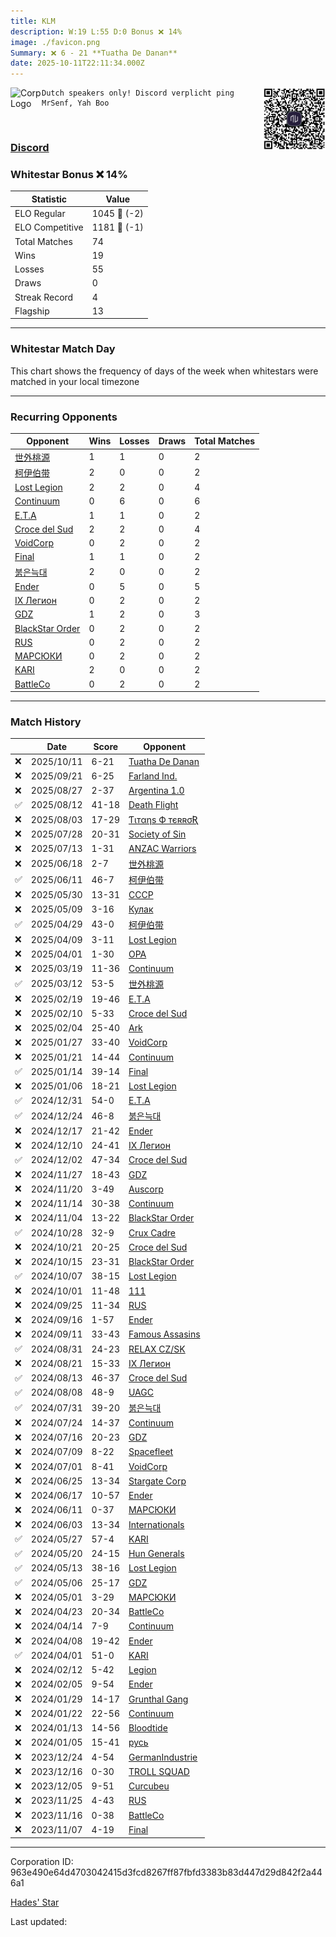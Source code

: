 ```yaml
---
title: ​KLM
description: W:19 L:55 D:0 Bonus ❌ 14%
image: ./favicon.png
Summary: ❌ 6 - 21 **Tuatha De Danan**
date: 2025-10-11T22:11:34.000Z
---
```

<head>
<link rel="icon" type="image/x-icon" href="./favicon.ico">
</head>
<img align="left" width="50" height="50" src="./favicon.ico" alt="Corp Logo"><img align="right" width="100" height="100" src="./qr.png" alt="QR Code">

```
Dutch speakers only! Discord verplicht ping MrSenf, Yah Boo
```
<br>

### [Discord](https://discord.gg/cWymECU)
### Whitestar Bonus ❌ 14%

| Statistic | Value |
| --- | --- |
| ELO Regular | 1045 🔻  (-2)|
| ELO Competitive | 1181 🔻  (-1)|
| Total Matches | 74 |
| Wins | 19 |
| Losses | 55 |
| Draws | 0 |
| Streak Record | 4 |
| Flagship | 13 |

---

### Whitestar Match Day

This chart shows the frequency of days of the week when whitestars were matched in your local timezone

<!-- Load Chart.js from jsDelivr CDN -->
<script src="https://cdn.jsdelivr.net/npm/chart.js@4.0.1"></script>

<!-- Create a canvas element where the chart will be rendered -->
<canvas id="myChart" width="400" height="200"></canvas>

<!-- JavaScript code to render the bar chart -->
<script>
    document.addEventListener("DOMContentLoaded", function() {
        // Ensure scanTime is an array; if empty, handle accordingly
        let timestamps = [1759788694,1758056184,1755829034,1754606609,1753824450,1753242102,1752010734,1749802402,1749183981,1748147893,1746319679,1745535771,1743729408,1743084677,1741990249,1741330960,1739494291,1738798335,1738229447,1737586094,1737006705,1736386403,1735773603,1735192780,1734569627,1733968077,1733393250,1732745099,1732235751,1731633260,1731110676,1730328794,1729725091,1729116261,1728542793,1727902682,1727386119,1726796856,1726094073,1725599446,1724633653,1723784386,1723158426,1722702853,1721952458,1721429567,1720656284,1720052824,1719443089,1718847171,1718226159,1717639144,1716943402,1716338526,1715748142,1715212435,1714598206,1714119254,1713406602,1712694475,1712112140,1711516886,1707267866,1706686567,1706065405,1705451755,1704686650,1703993664,1702974985,1702257123,1701323201,1700441398,1699686624,1698967480];

        const fontColor = 'rgba(64, 128, 160, 1)';

        // Function to convert Unix timestamps to day of the week (0=Sunday, 6=Saturday)
        function getDayOfWeek(timestamp) {
            return new Date(timestamp * 1000).getDay();
        }

        // Initialize an array to count occurrences for each day of the week
        let dayCounts = [0, 0, 0, 0, 0, 0, 0];

        // Populate the dayCounts array based on the scanTime data
        timestamps.forEach(ts => {
            let dayOfWeek = getDayOfWeek(ts);
            dayCounts[dayOfWeek]++;
        });

        // Chart.js configuration for the bar chart
        const data = {
            labels: ['Sunday', 'Monday', 'Tuesday', 'Wednesday', 'Thursday', 'Friday', 'Saturday'],
            datasets: [{
                data: dayCounts,
                backgroundColor: [
                    'rgba(0, 191, 255, 0.2)',   // Deep Sky Blue (Sunday)
                    'rgba(135, 206, 250, 0.2)', // Light Sky Blue (Monday)
                    'rgba(173, 216, 230, 0.2)', // Light Blue (Tuesday)
                    'rgba(214, 236, 243, 0.2)', // Custom light blue (Wednesday)
                    'rgba(173, 216, 230, 0.2)', // Light Blue (Thursday)
                    'rgba(135, 206, 250, 0.2)', // Light Sky Blue (Friday)
                    'rgba(0, 191, 255, 0.2)'    // Deep Sky Blue (Saturday)
                ],
                borderColor: [
                    'rgba(0, 191, 255, 1)',
                    'rgba(135, 206, 250, 1)',
                    'rgba(173, 216, 230, 1)',
                    'rgba(214, 236, 243, 1)',
                    'rgba(173, 216, 230, 1)',
                    'rgba(135, 206, 250, 1)',
                    'rgba(0, 191, 255, 1)'
                ],
                borderWidth: 1,
                minBarLength: 5
            }]
        };

        const config = {
            type: 'bar',
            data: data,
            options: {
                scales: {
                    y: {
                        beginAtZero: true,
                        ticks: {
                            stepSize: 1,
                            color: fontColor
                        },
                        grid: {
                            color: 'rgba(255, 255, 255, 0.2)'
                        }
                    },
                    x: {
                        ticks: {
                            color: fontColor
                        },
                        grid: {
                            display: false 
                        }
                    }
                },
                plugins: {
                    legend: {
                        display: false
                    }
                }
            }
        };

        // Render the chart
        const ctx = document.getElementById('myChart').getContext('2d');
        const myChart = new Chart(ctx, config);
    });
</script>
    
---
### Recurring Opponents

| Opponent | Wins | Losses | Draws | Total Matches |
| --- | --- | --- | --- | --- |
| [世外桃源](https://ws.tsl.rocks/corp/7692df8056cb0736bfc429336e43c74a12d3a237305a08cef10617650dc020db/) | 1 | 1 | 0 | 2 |
| [柯伊伯带](https://ws.tsl.rocks/corp/fc3e5142b08821a025c19f7e687a2ba97cc1e728d81555f077feb04f3839c4a0/) | 2 | 0 | 0 | 2 |
| [Lost Legion](https://ws.tsl.rocks/corp/451b249473bf36e9f688ffd82a5955f04fc586b1dc545ff81277a4d73af47623/) | 2 | 2 | 0 | 4 |
| [Continuum](https://ws.tsl.rocks/corp/ea5fb17c8fcf67a15bd5a194549206adba2279a79973a34bcfd0abb1e3cf9107/) | 0 | 6 | 0 | 6 |
| [E\.T\.A](https://ws.tsl.rocks/corp/33dd13a30f1fb86a48aa1e97053cb0d1d12985b0fc5f258edb5f36632dd42082/) | 1 | 1 | 0 | 2 |
| [Croce del Sud](https://ws.tsl.rocks/corp/d0899d3aea0aaed6c7d87de378c6c82274ff8dcdabad391d44c2f08f98039af1/) | 2 | 2 | 0 | 4 |
| [VoidCorp](https://ws.tsl.rocks/corp/b866417e5607f8434347bb5f986e37c4fa7dda68b3882f0135d186043d3f68a3/) | 0 | 2 | 0 | 2 |
| [Final](https://ws.tsl.rocks/corp/77270275648d2f188dea5d234a7428073a451ef4bc3cbd1b274a1d65e5f67c68/) | 1 | 1 | 0 | 2 |
| [붉은늑대](https://ws.tsl.rocks/corp/43d32b05645aaa9415d1c04ecbcea520d2ed5b90304770cb0ab3813cb86e2f49/) | 2 | 0 | 0 | 2 |
| [Ender](https://ws.tsl.rocks/corp/71bc7ab0134ea1a0c057680d9d8465bd65b54fc1c78d9b7b9b582baabfd46e0d/) | 0 | 5 | 0 | 5 |
| [IX Легион](https://ws.tsl.rocks/corp/1621eab3bcc1ebffe496faadcde81cd31c503b2ac667ef88fbf2d64ea1f9908b/) | 0 | 2 | 0 | 2 |
| [GDZ](https://ws.tsl.rocks/corp/a04890160268d05cf11f997b0a1c724fbbcfa66b2ea4cb1c4b56ca18d0425d62/) | 1 | 2 | 0 | 3 |
| [BlackStar Order](https://ws.tsl.rocks/corp/e75857448fb1e8d620c964ec4abe23f7e07374a4a70fde79f655862152e8f428/) | 0 | 2 | 0 | 2 |
| [RUS](https://ws.tsl.rocks/corp/d2d651ed0a46443766a7930975f8ee7a4b0ee52e2ffb1d13337e743a3d5bea8d/) | 0 | 2 | 0 | 2 |
| [МАРСЮКИ](https://ws.tsl.rocks/corp/c3fa1ee33163a1a29bc7c9c69a933fc3b4d29c0e0e7a720c80fb2f5381b275c8/) | 0 | 2 | 0 | 2 |
| [KARI](https://ws.tsl.rocks/corp/4434276aa1aebbe4c0a69ac51dff9c243c5287d00096e12c87e8590318a2ab65/) | 2 | 0 | 0 | 2 |
| [BattleCo](https://ws.tsl.rocks/corp/6fedbaaa5e81626ae4028e9ec468585dffa6b131eedb09b88a3ac88b7bca681e/) | 0 | 2 | 0 | 2 |

---
### Match History

|  | Date | Score | Opponent |
| --- | --- | --- | --- |
| ❌ | 2025/10/11 | 6-21 | [Tuatha De Danan](https://ws.tsl.rocks/corp/7741dbd0c9e7ddbc162e374691cb3346e4bb6600840f7962ec4a4414d5d2f780/) |
| ❌ | 2025/09/21 | 6-25 | [Farland Ind\.](https://ws.tsl.rocks/corp/9e0cb5f9ee7451cf8b55ed7f18717a42c7b58995a2717b83f6f98b7872b38e3f/) |
| ❌ | 2025/08/27 | 2-37 | [Argentina 1\.0](https://ws.tsl.rocks/corp/582e7dce954da49eb68cdf263806d5b8f37da4c81a6eef072e63102be0fa5449/) |
| ✅ | 2025/08/12 | 41-18 | [Death Flight](https://ws.tsl.rocks/corp/b343459f43f0a7c366dd05dcac02d78c7a8d6cf09c7241e9b558a92e2456e1d4/) |
| ❌ | 2025/08/03 | 17-29 | [Ƭιтαηѕ Ф тєʀʀσƦ](https://ws.tsl.rocks/corp/61696db57416971a365d3034c85eb5815c9ff04c0fbe5fa4be99689883df54af/) |
| ❌ | 2025/07/28 | 20-31 | [Society of Sin](https://ws.tsl.rocks/corp/2ab9513a45f8770aca94fcf9a693b6d756a83063d99d3ffabacb6523ff638cc1/) |
| ❌ | 2025/07/13 | 1-31 | [ANZAC Warriors](https://ws.tsl.rocks/corp/dbb190c3127dbab2a3d6d58f1f8f63425f1dbd1949f6442fb2d162e66246b484/) |
| ❌ | 2025/06/18 | 2-7 | [世外桃源](https://ws.tsl.rocks/corp/7692df8056cb0736bfc429336e43c74a12d3a237305a08cef10617650dc020db/) |
| ✅ | 2025/06/11 | 46-7 | [柯伊伯带](https://ws.tsl.rocks/corp/fc3e5142b08821a025c19f7e687a2ba97cc1e728d81555f077feb04f3839c4a0/) |
| ❌ | 2025/05/30 | 13-31 | [СССР](https://ws.tsl.rocks/corp/9291f24e53a2d2d23f3f2fa934a9db2247ebfc94e3a48666dbdf0e2d160c4cfd/) |
| ❌ | 2025/05/09 | 3-16 | [Кулак](https://ws.tsl.rocks/corp/8690c5dbe16d9d069bed96f14a2f11a942c4259147f0623fa224dc50f4009b36/) |
| ✅ | 2025/04/29 | 43-0 | [柯伊伯带](https://ws.tsl.rocks/corp/fc3e5142b08821a025c19f7e687a2ba97cc1e728d81555f077feb04f3839c4a0/) |
| ❌ | 2025/04/09 | 3-11 | [Lost Legion](https://ws.tsl.rocks/corp/451b249473bf36e9f688ffd82a5955f04fc586b1dc545ff81277a4d73af47623/) |
| ❌ | 2025/04/01 | 1-30 | [OPA](https://ws.tsl.rocks/corp/e80002cbc38034342376acee2274117d3b6150fce2d47bbd1dbf75cd06d8e258/) |
| ❌ | 2025/03/19 | 11-36 | [Continuum](https://ws.tsl.rocks/corp/ea5fb17c8fcf67a15bd5a194549206adba2279a79973a34bcfd0abb1e3cf9107/) |
| ✅ | 2025/03/12 | 53-5 | [世外桃源](https://ws.tsl.rocks/corp/7692df8056cb0736bfc429336e43c74a12d3a237305a08cef10617650dc020db/) |
| ❌ | 2025/02/19 | 19-46 | [E\.T\.A](https://ws.tsl.rocks/corp/33dd13a30f1fb86a48aa1e97053cb0d1d12985b0fc5f258edb5f36632dd42082/) |
| ❌ | 2025/02/10 | 5-33 | [Croce del Sud](https://ws.tsl.rocks/corp/d0899d3aea0aaed6c7d87de378c6c82274ff8dcdabad391d44c2f08f98039af1/) |
| ❌ | 2025/02/04 | 25-40 | [Ark](https://ws.tsl.rocks/corp/febd79d038ed9af667e201309060d9662ba825ba9be2b5b95418ac20a8e70c80/) |
| ❌ | 2025/01/27 | 33-40 | [VoidCorp](https://ws.tsl.rocks/corp/b866417e5607f8434347bb5f986e37c4fa7dda68b3882f0135d186043d3f68a3/) |
| ❌ | 2025/01/21 | 14-44 | [Continuum](https://ws.tsl.rocks/corp/ea5fb17c8fcf67a15bd5a194549206adba2279a79973a34bcfd0abb1e3cf9107/) |
| ✅ | 2025/01/14 | 39-14 | [Final](https://ws.tsl.rocks/corp/77270275648d2f188dea5d234a7428073a451ef4bc3cbd1b274a1d65e5f67c68/) |
| ❌ | 2025/01/06 | 18-21 | [Lost Legion](https://ws.tsl.rocks/corp/451b249473bf36e9f688ffd82a5955f04fc586b1dc545ff81277a4d73af47623/) |
| ✅ | 2024/12/31 | 54-0 | [E\.T\.A](https://ws.tsl.rocks/corp/33dd13a30f1fb86a48aa1e97053cb0d1d12985b0fc5f258edb5f36632dd42082/) |
| ✅ | 2024/12/24 | 46-8 | [붉은늑대](https://ws.tsl.rocks/corp/43d32b05645aaa9415d1c04ecbcea520d2ed5b90304770cb0ab3813cb86e2f49/) |
| ❌ | 2024/12/17 | 21-42 | [Ender](https://ws.tsl.rocks/corp/71bc7ab0134ea1a0c057680d9d8465bd65b54fc1c78d9b7b9b582baabfd46e0d/) |
| ❌ | 2024/12/10 | 24-41 | [IX Легион](https://ws.tsl.rocks/corp/1621eab3bcc1ebffe496faadcde81cd31c503b2ac667ef88fbf2d64ea1f9908b/) |
| ✅ | 2024/12/02 | 47-34 | [Croce del Sud](https://ws.tsl.rocks/corp/d0899d3aea0aaed6c7d87de378c6c82274ff8dcdabad391d44c2f08f98039af1/) |
| ❌ | 2024/11/27 | 18-43 | [GDZ](https://ws.tsl.rocks/corp/a04890160268d05cf11f997b0a1c724fbbcfa66b2ea4cb1c4b56ca18d0425d62/) |
| ❌ | 2024/11/20 | 3-49 | [Auscorp](https://ws.tsl.rocks/corp/a33256c155b161f595303ef4302912cc63ddfe306cad3f53457cf55508dcad75/) |
| ❌ | 2024/11/14 | 30-38 | [Continuum](https://ws.tsl.rocks/corp/ea5fb17c8fcf67a15bd5a194549206adba2279a79973a34bcfd0abb1e3cf9107/) |
| ❌ | 2024/11/04 | 13-22 | [BlackStar Order](https://ws.tsl.rocks/corp/e75857448fb1e8d620c964ec4abe23f7e07374a4a70fde79f655862152e8f428/) |
| ✅ | 2024/10/28 | 32-9 | [Crux Cadre](https://ws.tsl.rocks/corp/41cdba59897d5e01412601b648c1a692368d92c198123f9ab442f2a23464b375/) |
| ❌ | 2024/10/21 | 20-25 | [Croce del Sud](https://ws.tsl.rocks/corp/d0899d3aea0aaed6c7d87de378c6c82274ff8dcdabad391d44c2f08f98039af1/) |
| ❌ | 2024/10/15 | 23-31 | [BlackStar Order](https://ws.tsl.rocks/corp/e75857448fb1e8d620c964ec4abe23f7e07374a4a70fde79f655862152e8f428/) |
| ✅ | 2024/10/07 | 38-15 | [Lost Legion](https://ws.tsl.rocks/corp/451b249473bf36e9f688ffd82a5955f04fc586b1dc545ff81277a4d73af47623/) |
| ❌ | 2024/10/01 | 11-48 | [111](https://ws.tsl.rocks/corp/8d75e4e46c8d7085ee9d2a2cea20a90129b724ea01c8a20b2f43f83bf3de2350/) |
| ❌ | 2024/09/25 | 11-34 | [RUS](https://ws.tsl.rocks/corp/d2d651ed0a46443766a7930975f8ee7a4b0ee52e2ffb1d13337e743a3d5bea8d/) |
| ❌ | 2024/09/16 | 1-57 | [Ender](https://ws.tsl.rocks/corp/71bc7ab0134ea1a0c057680d9d8465bd65b54fc1c78d9b7b9b582baabfd46e0d/) |
| ❌ | 2024/09/11 | 33-43 | [Famous Assasins](https://ws.tsl.rocks/corp/8a3aea3b3dacfd3dcdb402e896204557e250b07b8a5e04b5814600c66cc1a25b/) |
| ✅ | 2024/08/31 | 24-23 | [RELAX CZ/SK](https://ws.tsl.rocks/corp/051a82098a716580383e9ab0d025dd67a8e7ad93da00f1610c449a784f3dc825/) |
| ❌ | 2024/08/21 | 15-33 | [IX Легион](https://ws.tsl.rocks/corp/1621eab3bcc1ebffe496faadcde81cd31c503b2ac667ef88fbf2d64ea1f9908b/) |
| ✅ | 2024/08/13 | 46-37 | [Croce del Sud](https://ws.tsl.rocks/corp/d0899d3aea0aaed6c7d87de378c6c82274ff8dcdabad391d44c2f08f98039af1/) |
| ✅ | 2024/08/08 | 48-9 | [UAGC](https://ws.tsl.rocks/corp/1be720217ab52db12c48c73fc6d02f0cd66130efe05373dd97926fac3992557d/) |
| ✅ | 2024/07/31 | 39-20 | [붉은늑대](https://ws.tsl.rocks/corp/43d32b05645aaa9415d1c04ecbcea520d2ed5b90304770cb0ab3813cb86e2f49/) |
| ❌ | 2024/07/24 | 14-37 | [Continuum](https://ws.tsl.rocks/corp/ea5fb17c8fcf67a15bd5a194549206adba2279a79973a34bcfd0abb1e3cf9107/) |
| ❌ | 2024/07/16 | 20-23 | [GDZ](https://ws.tsl.rocks/corp/a04890160268d05cf11f997b0a1c724fbbcfa66b2ea4cb1c4b56ca18d0425d62/) |
| ❌ | 2024/07/09 | 8-22 | [Spacefleet](https://ws.tsl.rocks/corp/517f7b257f68936f7a95a478d6923776a2549b88897bae628fd35b23572d3cbd/) |
| ❌ | 2024/07/01 | 8-41 | [VoidCorp](https://ws.tsl.rocks/corp/b866417e5607f8434347bb5f986e37c4fa7dda68b3882f0135d186043d3f68a3/) |
| ❌ | 2024/06/25 | 13-34 | [Stargate Corp](https://ws.tsl.rocks/corp/b698cd0d86be60954a4b995f79fffe102a71c350e47fbdc2a5827f0ed0ca455d/) |
| ❌ | 2024/06/17 | 10-57 | [Ender](https://ws.tsl.rocks/corp/71bc7ab0134ea1a0c057680d9d8465bd65b54fc1c78d9b7b9b582baabfd46e0d/) |
| ❌ | 2024/06/11 | 0-37 | [МАРСЮКИ](https://ws.tsl.rocks/corp/c3fa1ee33163a1a29bc7c9c69a933fc3b4d29c0e0e7a720c80fb2f5381b275c8/) |
| ❌ | 2024/06/03 | 13-34 | [Internationals](https://ws.tsl.rocks/corp/7ddbb3c057311d12ecc582b5767dc061653f6b7769ea81f82c752ec258aff6cc/) |
| ✅ | 2024/05/27 | 57-4 | [KARI](https://ws.tsl.rocks/corp/4434276aa1aebbe4c0a69ac51dff9c243c5287d00096e12c87e8590318a2ab65/) |
| ✅ | 2024/05/20 | 24-15 | [Hun Generals](https://ws.tsl.rocks/corp/b2de426f7c65dec5fd6e64e3213d7371358bb6758ddf34d8c69da6c4f5de82c6/) |
| ✅ | 2024/05/13 | 38-16 | [Lost Legion](https://ws.tsl.rocks/corp/451b249473bf36e9f688ffd82a5955f04fc586b1dc545ff81277a4d73af47623/) |
| ✅ | 2024/05/06 | 25-17 | [GDZ](https://ws.tsl.rocks/corp/a04890160268d05cf11f997b0a1c724fbbcfa66b2ea4cb1c4b56ca18d0425d62/) |
| ❌ | 2024/05/01 | 3-29 | [МАРСЮКИ](https://ws.tsl.rocks/corp/c3fa1ee33163a1a29bc7c9c69a933fc3b4d29c0e0e7a720c80fb2f5381b275c8/) |
| ❌ | 2024/04/23 | 20-34 | [BattleCo](https://ws.tsl.rocks/corp/6fedbaaa5e81626ae4028e9ec468585dffa6b131eedb09b88a3ac88b7bca681e/) |
| ❌ | 2024/04/14 | 7-9 | [Continuum](https://ws.tsl.rocks/corp/ea5fb17c8fcf67a15bd5a194549206adba2279a79973a34bcfd0abb1e3cf9107/) |
| ❌ | 2024/04/08 | 19-42 | [Ender](https://ws.tsl.rocks/corp/71bc7ab0134ea1a0c057680d9d8465bd65b54fc1c78d9b7b9b582baabfd46e0d/) |
| ✅ | 2024/04/01 | 51-0 | [KARI](https://ws.tsl.rocks/corp/4434276aa1aebbe4c0a69ac51dff9c243c5287d00096e12c87e8590318a2ab65/) |
| ❌ | 2024/02/12 | 5-42 | [Legion](https://ws.tsl.rocks/corp/313baaeac1c759ca26e0f4bd3140711cffdfa85c287d4c992dcfb809908cf491/) |
| ❌ | 2024/02/05 | 9-54 | [Ender](https://ws.tsl.rocks/corp/71bc7ab0134ea1a0c057680d9d8465bd65b54fc1c78d9b7b9b582baabfd46e0d/) |
| ❌ | 2024/01/29 | 14-17 | [Grunthal Gang](https://ws.tsl.rocks/corp/0ab98cd1f1b195397b27360ea0dee2527f1504c9f5d4867e719d6f1f73efb01d/) |
| ❌ | 2024/01/22 | 22-56 | [Continuum](https://ws.tsl.rocks/corp/ea5fb17c8fcf67a15bd5a194549206adba2279a79973a34bcfd0abb1e3cf9107/) |
| ❌ | 2024/01/13 | 14-56 | [Bloodtide](https://ws.tsl.rocks/corp/45a33569cb3d53981db18893d92ddeaebd1f7bbc027226150f2c848f336f1905/) |
| ❌ | 2024/01/05 | 15-41 | [русь](https://ws.tsl.rocks/corp/74b60d3e331a6a56ea4d17f4444f02a50808c013285ee0e0ccd54e4594e5e11b/) |
| ❌ | 2023/12/24 | 4-54 | [GermanIndustrie](https://ws.tsl.rocks/corp/5d5954b2c9b2decd8836f2b7b9aa404e2f4386ae4fa682b54654459282852986/) |
| ❌ | 2023/12/16 | 0-30 | [TROLL SQUAD](https://ws.tsl.rocks/corp/91daecf0251a6a1eee3d92820695d021c1f949e194cc5003d7cdebe59ef4502e/) |
| ❌ | 2023/12/05 | 9-51 | [Curcubeu](https://ws.tsl.rocks/corp/a2bdd69ff0d73fcdb3bd9461684b2951dd4df9009b7ea8eae1592efff76e3c59/) |
| ❌ | 2023/11/25 | 4-43 | [RUS](https://ws.tsl.rocks/corp/d2d651ed0a46443766a7930975f8ee7a4b0ee52e2ffb1d13337e743a3d5bea8d/) |
| ❌ | 2023/11/16 | 0-38 | [BattleCo](https://ws.tsl.rocks/corp/6fedbaaa5e81626ae4028e9ec468585dffa6b131eedb09b88a3ac88b7bca681e/) |
| ❌ | 2023/11/07 | 4-19 | [Final](https://ws.tsl.rocks/corp/77270275648d2f188dea5d234a7428073a451ef4bc3cbd1b274a1d65e5f67c68/) |

---
Corporation ID: 963e490e64d4703042415d3fcd8267ff87fbfd3383b83d447d29d842f2a446a1

[Hades' Star](https://www.hadesstar.com)
<script src="/assets/localtime.js"></script>
<div>
  Last updated: <span class="last-updated-date" data-unix-time="1760220694"></span>
</div>